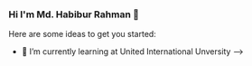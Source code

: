 ### Hi I'm Md. Habibur Rahman  👋
Here are some ideas to get you started:

- 🌱 I’m currently learning at United International Unversity
-->
